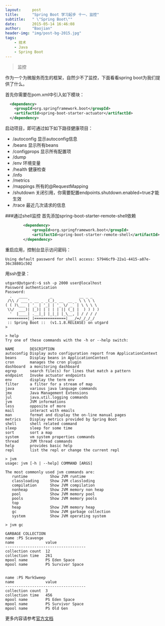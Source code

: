 ```yaml
---
layout:     post
title:      "Spring Boot 学习起步 十一、监控"
subtitle:   " \"Spring Boot\""
date:       2015-05-14 16:46:08
author:     "Baojian"
header-img: "img/post-bg-2015.jpg"
tags:
    - 技术
    - Java
    - Spring Boot
---
```


> 监控

作为一个为微服务而生的框架，自然少不了监控，下面看看spring boot为我们提供了什么。

首先你需要在pom.xml中引入如下模块：
```xml
  <dependency>
    <groupId>org.springframework.boot</groupId>
    <artifactId>spring-boot-starter-actuator</artifactId>
  </dependency>
```
启动项目，即可通过如下如下路径健康项目：
- /autoconfig 显示autoconfig信息
- /beans 显示所有beans
- /configprops 显示所有配置项
- /dump
- /env 环境变量
- /health 健康检查
- /info
- /metrics
- /mappings 所有的@RequestMapping
- /shutdown 关闭引用，你需要配置endpoints.shutdown.enabled=true才能生效
- /trace 最近几次请求的信息
<!--more-->
###通过shell监控
首先添加spring-boot-starter-remote-shell依赖
```xml
		<dependency>
			<groupId>org.springframework.boot</groupId>
			<artifactId>spring-boot-starter-remote-shell</artifactId>
		</dependency>
```
重启应用，控制台显示访问密码：
```
Using default password for shell access: 57946cf9-22a1-4415-a87e-36c38801c502
```
用ssh登录：
```shell
utgard@utgard:~$ ssh -p 2000 user@localhost
Password authentication
Password:
  .   ____          _            __ _ _
 /\\ / ___'_ __ _ _(_)_ __  __ _ \ \ \ \
( ( )\___ | '_ | '_| | '_ \/ _` | \ \ \ \
 \\/  ___)| |_)| | | | | || (_| |  ) ) ) )
  '  |____| .__|_| |_|_| |_\__, | / / / /
 =========|_|==============|___/=/_/_/_/
 :: Spring Boot ::  (v1.1.8.RELEASE) on utgard
>

```
```shell
> help
Try one of these commands with the -h or --help switch:

NAME       DESCRIPTION
autoconfig Display auto configuration report from ApplicationContext
beans      Display beans in ApplicationContext
cron       manages the cron plugin
dashboard  a monitoring dashboard
egrep      search file(s) for lines that match a pattern
endpoint   Invoke actuator endpoints
env        display the term env
filter     a filter for a stream of map
java       various java language commands
jmx        Java Management Extensions
jul        java.util.logging commands
jvm        JVM informations
less       opposite of more
mail       interact with emails
man        format and display the on-line manual pages
metrics    Display metrics provided by Spring Boot
shell      shell related command
sleep      sleep for some time
sort       sort a map
system     vm system properties commands
thread     JVM thread commands
help       provides basic help
repl       list the repl or change the current repl

> jvm
usage: jvm [-h | --help] COMMAND [ARGS]

The most commonly used jvm commands are:
   runtime          Show JVM runtime
   classloading     Show JVM classloding
   compilation      Show JVM compilation
   nonheap          Show JVM memory non heap
   pool             Show JVM memory pool
   pools            Show JVM memory pools
   top
   heap             Show JVM memory heap
   gc               Show JVM garbage collection
   system           Show JVM operating system

> jvm gc

GARBAGE COLLECTION
name :PS Scavenge
name              value
------------------------------------
collection count  12
collection time   261
mpool name        PS Eden Space
mpool name        PS Survivor Space


name :PS MarkSweep
name              value
------------------------------------
collection count  3
collection time   456
mpool name        PS Eden Space
mpool name        PS Survivor Space
mpool name        PS Old Gen

```
更多内容请参考[官方文档](http://docs.spring.io/spring-boot/docs/1.2.0.M2/reference/htmlsingle/#production-ready)

